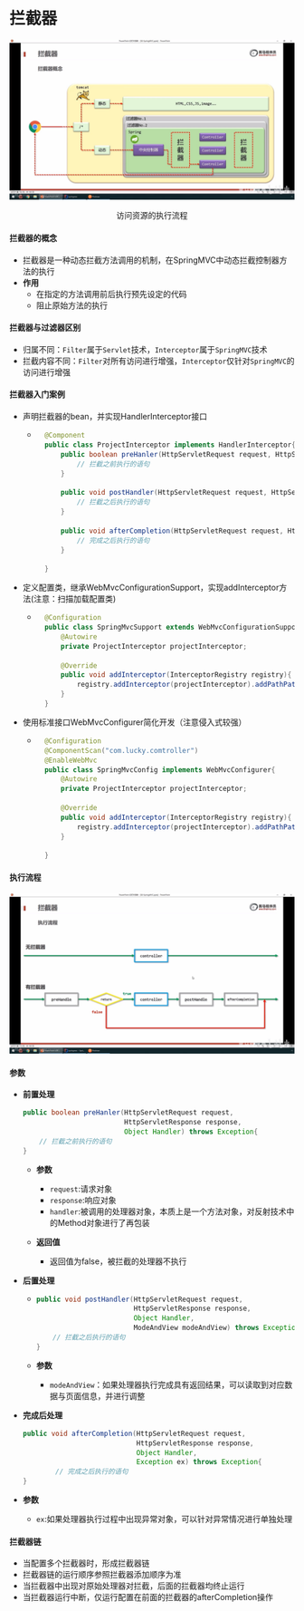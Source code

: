 # 拦截器



![](../images/处理流程.jpg)

<center>访问资源的执行流程</center>

#### 拦截器的概念

- 拦截器是一种动态拦截方法调用的机制，在SpringMVC中动态拦截控制器方法的执行
- **作用**
	- 在指定的方法调用前后执行预先设定的代码
	- 阻止原始方法的执行



#### 拦截器与过滤器区别

- 归属不同：`Filter`属于`Servlet`技术，`Interceptor`属于`SpringMVC`技术
- 拦截内容不同：`Filter`对所有访问进行增强，`Interceptor`仅针对`SpringMVC`的访问进行增强





#### 拦截器入门案例

- 声明拦截器的bean，并实现HandlerInterceptor接口

	- ```java
		@Component
		public class ProjectInterceptor implements HandlerInterceptor{
		    public boolean preHanler(HttpServletRequest request, HttpServletResponse response, Object Handler) throws Exception{
		        // 拦截之前执行的语句
		    }
		    
		    public void postHandler(HttpServletRequest request, HttpServletResponse response, Object Handler, ModeAndView modeAndView) throws Exception{
		        // 拦截之后执行的语句
		    }
		    
		    public void afterCompletion(HttpServletRequest request, HttpServletResponse response, Object Handler, Exception ex) throws Exception{
		        // 完成之后执行的语句
		    }
		    
		}
		```

- 定义配置类，继承WebMvcConfigurationSupport，实现addInterceptor方法(注意：扫描加载配置类)

	- ```java
		@Configuration
		public class SpringMvcSupport extends WebMvcConfigurationSupport{
		    @Autowire
		    private ProjectInterceptor projectInterceptor;
		    
		    @Override
		    public void addInterceptor(InterceptorRegistry registry){
		        registry.addInterceptor(projectInterceptor).addPathPatterns("/books");
		    }
		}
		```

- 使用标准接口WebMvcConfigurer简化开发（注意侵入式较强）

	- ```java
		@Configuration
		@ComponentScan("com.lucky.comtroller")
		@EnableWebMvc
		public class SpringMvcConfig implements WebMvcConfigurer{
		    @Autowire
		    private ProjectInterceptor projectInterceptor;
		    
		    @Override
		    public void addInterceptor(InterceptorRegistry registry){
		        registry.addInterceptor(projectInterceptor).addPathPatterns("/books");
		    }
		    
		}
		```



#### 执行流程

![](../images/执行流程.jpg)









#### 参数

- **前置处理**

  ```java
  public boolean preHanler(HttpServletRequest request, 
                           HttpServletResponse response, 
                           Object Handler) throws Exception{
      // 拦截之前执行的语句
  }
  ```

  - **参数**
  	- `request`:请求对象
  	- `response`:响应对象
  	- `handler`:被调用的处理器对象，本质上是一个方法对象，对反射技术中的Method对象进行了再包装

  - **返回值**
  	- 返回值为false，被拦截的处理器不执行


- **后置处理**

  - ```java
    public void postHandler(HttpServletRequest request, 
                            HttpServletResponse response, 
                            Object Handler, 
                            ModeAndView modeAndView) throws Exception{
        // 拦截之后执行的语句
    }
    ```

  - **参数**

  	- `modeAndView`：如果处理器执行完成具有返回结果，可以读取到对应数据与页面信息，并进行调整


- **完成后处理**

	```java
	public void afterCompletion(HttpServletRequest request, 
	                            HttpServletResponse response, 
	                            Object Handler, 
	                            Exception ex) throws Exception{
	        // 完成之后执行的语句
	}  
	```

- **参数**

	- `ex`:如果处理器执行过程中出现异常对象，可以针对异常情况进行单独处理





#### 拦截器链

- 当配置多个拦截器时，形成拦截器链
- 拦截器链的运行顺序参照拦截器添加顺序为准
- 当拦截器中出现对原始处理器对拦截，后面的拦截器均终止运行
- 当拦截器运行中断，仅运行配置在前面的拦截器的afterCompletion操作